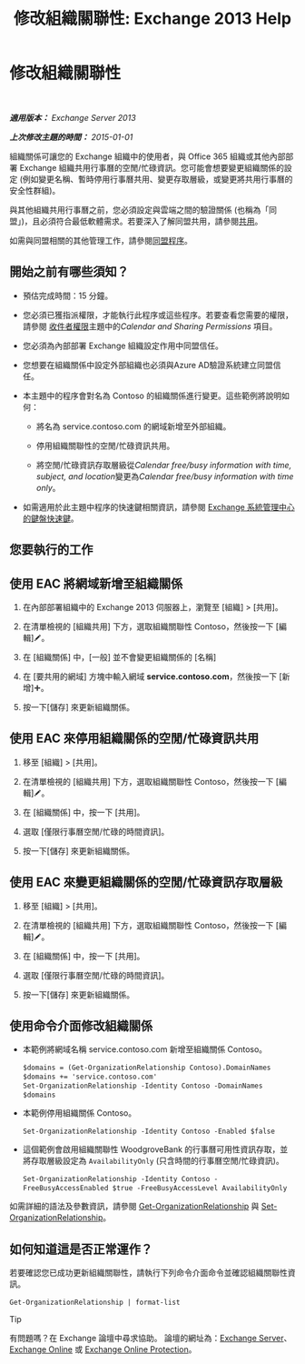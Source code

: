 ﻿---
title: '修改組織關聯性: Exchange 2013 Help'
TOCTitle: 修改組織關聯性
ms:assetid: 3713ef83-f01a-41bb-b127-62ca242dd7a4
ms:mtpsurl: https://technet.microsoft.com/zh-tw/library/JJ673055(v=EXCHG.150)
ms:contentKeyID: 50472969
ms.date: 05/21/2018
mtps_version: v=EXCHG.150
ms.translationtype: MT
---

# 修改組織關聯性

 

_**適用版本：** Exchange Server 2013_

_**上次修改主題的時間：** 2015-01-01_

組織關係可讓您的 Exchange 組織中的使用者，與 Office 365 組織或其他內部部署 Exchange 組織共用行事曆的空閒/忙碌資訊。您可能會想要變更組織關係的設定 (例如變更名稱、暫時停用行事曆共用、變更存取層級，或變更將共用行事曆的安全性群組)。

與其他組織共用行事曆之前，您必須設定與雲端之間的驗證關係 (也稱為「同盟」)，且必須符合最低軟體需求。若要深入了解同盟共用，請參閱[共用](sharing-exchange-2013-help.md)。

如需與同盟相關的其他管理工作，請參閱[同盟程序](federation-procedures-exchange-2013-help.md)。

## 開始之前有哪些須知？

  - 預估完成時間：15 分鐘。

  - 您必須已獲指派權限，才能執行此程序或這些程序。若要查看您需要的權限，請參閱 [收件者權限](recipients-permissions-exchange-2013-help.md)主題中的*Calendar and Sharing Permissions* 項目。

  - 您必須為內部部署 Exchange 組織設定作用中同盟信任。

  - 您想要在組織關係中設定外部組織也必須與Azure AD驗證系統建立同盟信任。

  - 本主題中的程序會對名為 Contoso 的組織關係進行變更。這些範例將說明如何：
    
      - 將名為 service.contoso.com 的網域新增至外部組織。
    
      - 停用組織關聯性的空閒/忙碌資訊共用。
    
      - 將空閒/忙碌資訊存取層級從*Calendar free/busy information with time, subject, and location*變更為*Calendar free/busy information with time only*。

  - 如需適用於此主題中程序的快速鍵相關資訊，請參閱 [Exchange 系統管理中心的鍵盤快速鍵](keyboard-shortcuts-in-the-exchange-admin-center-exchange-online-protection-help.md)。

## 您要執行的工作

## 使用 EAC 將網域新增至組織關係

1.  在內部部署組織中的 Exchange 2013 伺服器上，瀏覽至 \[組織\] \> \[共用\]。

2.  在清單檢視的 \[組織共用\] 下方，選取組織關聯性 Contoso，然後按一下 \[編輯\]![編輯圖示](images/JJ218640.6f53ccb2-1f13-4c02-bea0-30690e6ea71d(EXCHG.150).gif "編輯圖示")。

3.  在 \[組織關係\] 中，\[一般\] 並不會變更組織關係的 \[名稱\]

4.  在 \[要共用的網域\] 方塊中輸入網域 **service.contoso.com**，然後按一下 \[新增\]![加入圖示](images/JJ218640.c1e75329-d6d7-4073-a27d-498590bbb558(EXCHG.150).gif "加入圖示")。

5.  按一下\[儲存\] 來更新組織關係。

## 使用 EAC 來停用組織關係的空閒/忙碌資訊共用

1.  移至 \[組織\] \> \[共用\]。

2.  在清單檢視的 \[組織共用\] 下方，選取組織關聯性 Contoso，然後按一下 \[編輯\]![編輯圖示](images/JJ218640.6f53ccb2-1f13-4c02-bea0-30690e6ea71d(EXCHG.150).gif "編輯圖示")。

3.  在 \[組織關係\] 中，按一下 \[共用\]。

4.  選取 \[僅限行事曆空閒/忙碌的時間資訊\]。

5.  按一下\[儲存\] 來更新組織關係。

## 使用 EAC 來變更組織關係的空閒/忙碌資訊存取層級

1.  移至 \[組織\] \> \[共用\]。

2.  在清單檢視的 \[組織共用\] 下方，選取組織關聯性 Contoso，然後按一下 \[編輯\]![編輯圖示](images/JJ218640.6f53ccb2-1f13-4c02-bea0-30690e6ea71d(EXCHG.150).gif "編輯圖示")。

3.  在 \[組織關係\] 中，按一下 \[共用\]。

4.  選取 \[僅限行事曆空閒/忙碌的時間資訊\]。

5.  按一下\[儲存\] 來更新組織關係。

## 使用命令介面修改組織關係

  - 本範例將網域名稱 service.contoso.com 新增至組織關係 Contoso。
    
        $domains = (Get-OrganizationRelationship Contoso).DomainNames
        $domains += 'service.contoso.com'
        Set-OrganizationRelationship -Identity Contoso -DomainNames $domains

  - 本範例停用組織關係 Contoso。
    
        Set-OrganizationRelationship -Identity Contoso -Enabled $false

  - 這個範例會啟用組織關聯性 WoodgroveBank 的行事曆可用性資訊存取，並將存取層級設定為 `AvailabilityOnly` (只含時間的行事曆空閒/忙碌資訊)。
    
        Set-OrganizationRelationship -Identity Contoso -FreeBusyAccessEnabled $true -FreeBusyAccessLevel AvailabilityOnly

如需詳細的語法及參數資訊，請參閱 [Get-OrganizationRelationship](https://technet.microsoft.com/zh-tw/library/ee332343\(v=exchg.150\)) 與 [Set-OrganizationRelationship](https://technet.microsoft.com/zh-tw/library/ee332326\(v=exchg.150\))。

## 如何知道這是否正常運作？

若要確認您已成功更新組織關聯性，請執行下列命令介面命令並確認組織關聯性資訊。

    Get-OrganizationRelationship | format-list


> [!TIP]  
> 有問題嗎？在 Exchange 論壇中尋求協助。 論壇的網址為：<a href="https://go.microsoft.com/fwlink/p/?linkid=60612">Exchange Server</a>、 <a href="https://go.microsoft.com/fwlink/p/?linkid=267542">Exchange Online</a> 或 <a href="https://go.microsoft.com/fwlink/p/?linkid=285351">Exchange Online Protection</a>。



